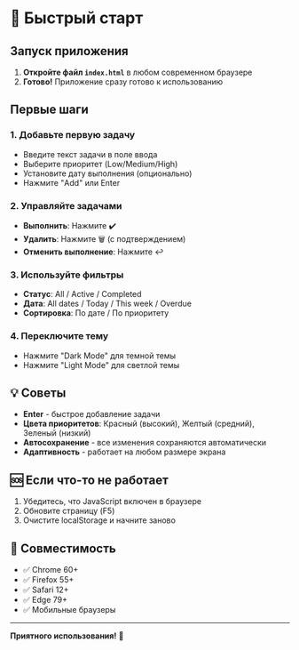 # 🚀 Быстрый старт

## Запуск приложения

1. **Откройте файл `index.html`** в любом современном браузере
2. **Готово!** Приложение сразу готово к использованию

## Первые шаги

### 1. Добавьте первую задачу
- Введите текст задачи в поле ввода
- Выберите приоритет (Low/Medium/High)
- Установите дату выполнения (опционально)
- Нажмите "Add" или Enter

### 2. Управляйте задачами
- **Выполнить**: Нажмите ✔️
- **Удалить**: Нажмите 🗑 (с подтверждением)
- **Отменить выполнение**: Нажмите ↩️

### 3. Используйте фильтры
- **Статус**: All / Active / Completed
- **Дата**: All dates / Today / This week / Overdue
- **Сортировка**: По дате / По приоритету

### 4. Переключите тему
- Нажмите "Dark Mode" для темной темы
- Нажмите "Light Mode" для светлой темы

## 💡 Советы

- **Enter** - быстрое добавление задачи
- **Цвета приоритетов**: Красный (высокий), Желтый (средний), Зеленый (низкий)
- **Автосохранение** - все изменения сохраняются автоматически
- **Адаптивность** - работает на любом размере экрана

## 🆘 Если что-то не работает

1. Убедитесь, что JavaScript включен в браузере
2. Обновите страницу (F5)
3. Очистите localStorage и начните заново

## 📱 Совместимость

- ✅ Chrome 60+
- ✅ Firefox 55+
- ✅ Safari 12+
- ✅ Edge 79+
- ✅ Мобильные браузеры

---

**Приятного использования!** 🎉
